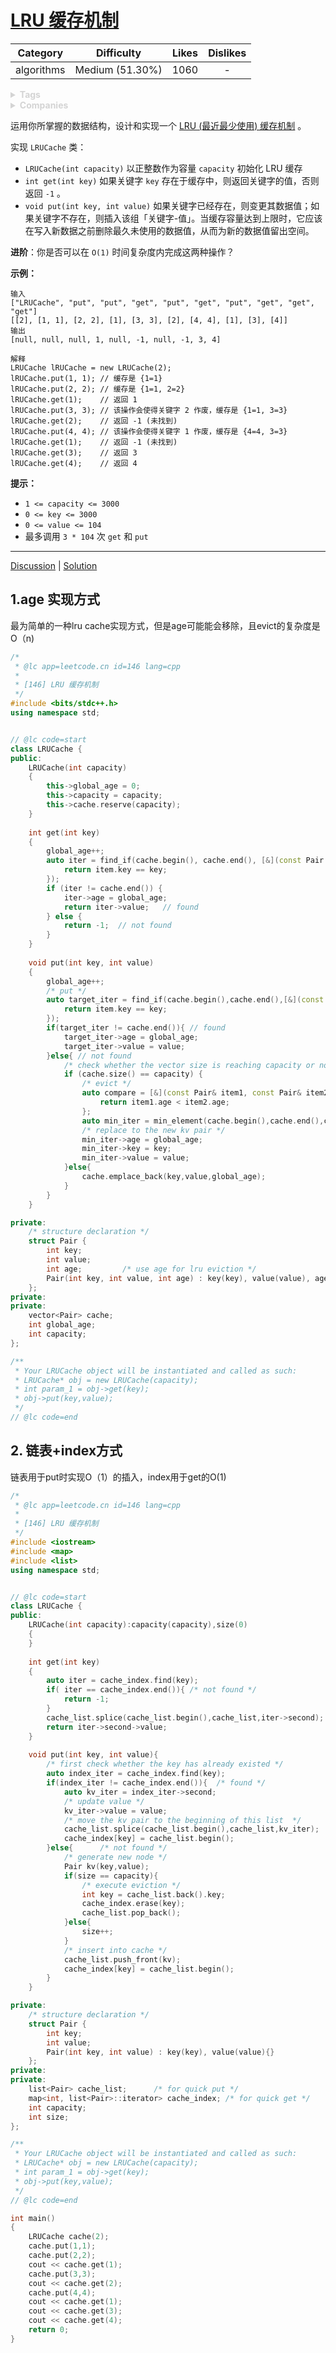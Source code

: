 # [LRU 缓存机制](https://leetcode-cn.com/problems/lru-cache/description/)

|  Category  |   Difficulty    | Likes | Dislikes |
| :--------: | :-------------: | :---: | :------: |
| algorithms | Medium (51.30%) | 1060  |    -     |

<details style="color: rgb(212, 212, 212); font-family: -apple-system, BlinkMacSystemFont, &quot;Segoe WPC&quot;, &quot;Segoe UI&quot;, system-ui, Ubuntu, &quot;Droid Sans&quot;, sans-serif, &quot;Microsoft Yahei UI&quot;; font-size: 14px; font-style: normal; font-variant-ligatures: normal; font-variant-caps: normal; font-weight: 400; letter-spacing: normal; orphans: 2; text-align: start; text-indent: 0px; text-transform: none; white-space: normal; widows: 2; word-spacing: 0px; -webkit-text-stroke-width: 0px; text-decoration-style: initial; text-decoration-color: initial;"><summary><strong>Tags</strong></summary></details>

<details style="color: rgb(212, 212, 212); font-family: -apple-system, BlinkMacSystemFont, &quot;Segoe WPC&quot;, &quot;Segoe UI&quot;, system-ui, Ubuntu, &quot;Droid Sans&quot;, sans-serif, &quot;Microsoft Yahei UI&quot;; font-size: 14px; font-style: normal; font-variant-ligatures: normal; font-variant-caps: normal; font-weight: 400; letter-spacing: normal; orphans: 2; text-align: start; text-indent: 0px; text-transform: none; white-space: normal; widows: 2; word-spacing: 0px; -webkit-text-stroke-width: 0px; text-decoration-style: initial; text-decoration-color: initial;"><summary><strong>Companies</strong></summary></details>

运用你所掌握的数据结构，设计和实现一个 [LRU (最近最少使用) 缓存机制](https://baike.baidu.com/item/LRU) 。

实现 `LRUCache` 类：

- `LRUCache(int capacity)` 以正整数作为容量 `capacity` 初始化 LRU 缓存
- `int get(int key)` 如果关键字 `key` 存在于缓存中，则返回关键字的值，否则返回 `-1` 。
- `void put(int key, int value)` 如果关键字已经存在，则变更其数据值；如果关键字不存在，则插入该组「关键字-值」。当缓存容量达到上限时，它应该在写入新数据之前删除最久未使用的数据值，从而为新的数据值留出空间。

 

**进阶**：你是否可以在 `O(1)` 时间复杂度内完成这两种操作？

 

**示例：**

```
输入
["LRUCache", "put", "put", "get", "put", "get", "put", "get", "get", "get"]
[[2], [1, 1], [2, 2], [1], [3, 3], [2], [4, 4], [1], [3], [4]]
输出
[null, null, null, 1, null, -1, null, -1, 3, 4]

解释
LRUCache lRUCache = new LRUCache(2);
lRUCache.put(1, 1); // 缓存是 {1=1}
lRUCache.put(2, 2); // 缓存是 {1=1, 2=2}
lRUCache.get(1);    // 返回 1
lRUCache.put(3, 3); // 该操作会使得关键字 2 作废，缓存是 {1=1, 3=3}
lRUCache.get(2);    // 返回 -1 (未找到)
lRUCache.put(4, 4); // 该操作会使得关键字 1 作废，缓存是 {4=4, 3=3}
lRUCache.get(1);    // 返回 -1 (未找到)
lRUCache.get(3);    // 返回 3
lRUCache.get(4);    // 返回 4
```

 

**提示：**

- `1 <= capacity <= 3000`
- `0 <= key <= 3000`
- `0 <= value <= 104`
- 最多调用 `3 * 104` 次 `get` 和 `put`

------

[Discussion](https://leetcode-cn.com/problems/lru-cache/comments/) | [Solution](https://leetcode-cn.com/problems/lru-cache/solution/)

## 1.age 实现方式
最为简单的一种lru cache实现方式，但是age可能能会移除，且evict的复杂度是O（n)

```c++
/*
 * @lc app=leetcode.cn id=146 lang=cpp
 *
 * [146] LRU 缓存机制
 */
#include <bits/stdc++.h>
using namespace std;


// @lc code=start
class LRUCache {
public:
    LRUCache(int capacity)
    {
        this->global_age = 0;
        this->capacity = capacity;
        this->cache.reserve(capacity);
    }
    
    int get(int key)
    {
        global_age++;
        auto iter = find_if(cache.begin(), cache.end(), [&](const Pair &item) {
            return item.key == key;
        });
        if (iter != cache.end()) {
            iter->age = global_age;
            return iter->value;   // found
        } else {
            return -1;  // not found
        }
    }
    
    void put(int key, int value)
    {
        global_age++;
        /* put */
        auto target_iter = find_if(cache.begin(),cache.end(),[&](const Pair& item){
            return item.key == key;
        });
        if(target_iter != cache.end()){ // found
            target_iter->age = global_age;
            target_iter->value = value;
        }else{ // not found
            /* check whether the vector size is reaching capacity or not */
            if (cache.size() == capacity) {
                /* evict */
                auto compare = [&](const Pair& item1, const Pair& item2){
                    return item1.age < item2.age;
                };
                auto min_iter = min_element(cache.begin(),cache.end(),compare);
                /* replace to the new kv pair */
                min_iter->age = global_age;
                min_iter->key = key;
                min_iter->value = value;
            }else{
                cache.emplace_back(key,value,global_age);
            }
        }
    }

private:
    /* structure declaration */
    struct Pair {
        int key;
        int value;
        int age;         /* use age for lru eviction */
        Pair(int key, int value, int age) : key(key), value(value), age(age) {}
    };
private:
private:
    vector<Pair> cache;
    int global_age;
    int capacity;
};

/**
 * Your LRUCache object will be instantiated and called as such:
 * LRUCache* obj = new LRUCache(capacity);
 * int param_1 = obj->get(key);
 * obj->put(key,value);
 */
// @lc code=end


```

## 2. 链表+index方式

链表用于put时实现O（1）的插入，index用于get的O(1)

```c++
/*
 * @lc app=leetcode.cn id=146 lang=cpp
 *
 * [146] LRU 缓存机制
 */
#include <iostream>
#include <map>
#include <list>
using namespace std;


// @lc code=start
class LRUCache {
public:
    LRUCache(int capacity):capacity(capacity),size(0)
    {
    }
    
    int get(int key)
    {
        auto iter = cache_index.find(key);
        if( iter == cache_index.end()){ /* not found */
            return -1;
        }
        cache_list.splice(cache_list.begin(),cache_list,iter->second);
        return iter->second->value;
    }
    
    void put(int key, int value){
        /* first check whether the key has already existed */
        auto index_iter = cache_index.find(key);
        if(index_iter != cache_index.end()){  /* found */
            auto kv_iter = index_iter->second;
            /* update value */
            kv_iter->value = value;
            /* move the kv pair to the beginning of this list  */
            cache_list.splice(cache_list.begin(),cache_list,kv_iter);
            cache_index[key] = cache_list.begin();
        }else{      /* not found */
            /* generate new node */
            Pair kv(key,value);
            if(size == capacity){
                /* execute eviction */
                int key = cache_list.back().key;
                cache_index.erase(key);
                cache_list.pop_back();
            }else{
                size++;
            }
            /* insert into cache */
            cache_list.push_front(kv);
            cache_index[key] = cache_list.begin();
        }
    }

private:
    /* structure declaration */
    struct Pair {
        int key;
        int value;
        Pair(int key, int value) : key(key), value(value){}
    };
private:
private:
    list<Pair> cache_list;      /* for quick put */
    map<int, list<Pair>::iterator> cache_index; /* for quick get */
    int capacity;
    int size;
};

/**
 * Your LRUCache object will be instantiated and called as such:
 * LRUCache* obj = new LRUCache(capacity);
 * int param_1 = obj->get(key);
 * obj->put(key,value);
 */
// @lc code=end

int main()
{
    LRUCache cache(2);
    cache.put(1,1);
    cache.put(2,2);
    cout << cache.get(1);
    cache.put(3,3);
    cout << cache.get(2);
    cache.put(4,4);
    cout << cache.get(1);
    cout << cache.get(3);
    cout << cache.get(4);
    return 0;
}
```

